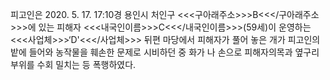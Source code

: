 피고인은 2020. 5. 17. 17:10경 용인시 처인구 <<<구아래주소>>>B<<</구아래주소>>>에 있는 피해자 <<<내국인이름>>>C<<</내국인이름>>>(59세)이 운영하는 <<<사업체>>>‘D'<<</사업체>>> 뒤편 마당에서 피해자가 풀어 놓은 개가 피고인의 밭에 들어와 농작물을 훼손한 문제로 시비하던 중 화가 나 손으로 피해자의목과 옆구리 부위를 수회 밀치는 등 폭행하였다.